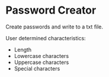 # Password Creator
Create passwords and write to a txt file.

User determined characteristics:
- Length
- Lowercase characters
- Uppercase characters
- Special characters
